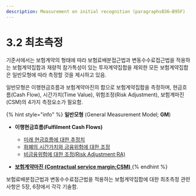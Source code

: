 ```yaml
---
description: Measurement on initial recognition (paragraphsB36–B95F)
---
```


# 3.2 최초측정

기준서에서는 보험계약의 형태에 따라 보험료배분접근법과 변동수수료접근법을 적용하는 보험계약집합과 재량적 참가특성이 있는 투자계약집합을 제외한 모든 보험계약집합은 일반모형에 따라 측정할 것을 제시하고 있음.&#x20;

일반모형은 이행현금흐름과 보험계약마진의 합으로 보험계약집합을 측정하며, 현금흐름(Cash Flow), 시간가치(Time Value), 위험조정(Risk Adjustment), 보험계마진(CSM)의 4가지 측정요소가 필요함.&#x20;

{% hint style="info" %}
**일반모형** (General Measurement Model; **GM**)

*   **이행현금흐름(Fulfilment Cash Flows)** &#x20;

    * [미래 현금흐름에 대한 추정치 ](3.2.1.md#undefined)
    * [화폐의 시간가치와 금융위험에 대한 조정](3.2.1.md#undefined-1)&#x20;
    * [비금융위험에 대한 조정(Risk Adjustment;RA) ](3.2.1.md#undefined-2)


* [**보험계약마진 (Contractual service margin;CSM)** ](3.2.1.md#undefined-3)
{% endhint %}

보험료배분접근법과 변동수수료접근법을 적용하는 보험계약집합에 대한 최초측정 관련 사항은 5장, 6장에서 각각 기술함.   &#x20;
